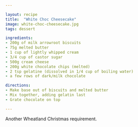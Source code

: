 ```yaml
---

layout: recipe
title:  "White Choc Cheesecake"
image: white-choc-cheesecake.jpg
tags: dessert

ingredients:
- 200g of milk arrowroot biscuits
- 75g melted butter
- 1 cup of lightly whipped cream
- 3/4 cup of castor sugar
- 500g cream cheese
- 200g white chocolate chips (melted)
- 2 tsp gelatine (dissolved in 1/4 cup of boiling water)
- a few rows of dark/milk chocolate

directions:
- Make base out of biscuits and melted butter
- Mix together, adding gelatin last
- Grate chocolate on top

---
```


Another Wheatland Christmas requirement.
